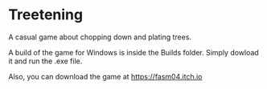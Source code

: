 # Treetening
A casual game about chopping down and plating trees.


A build of the game for Windows is inside the Builds folder. Simply dowload it and run the .exe file.

Also, you can download the game at https://fasm04.itch.io
